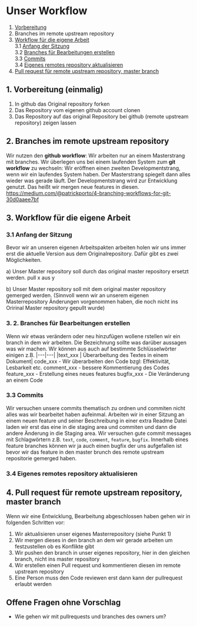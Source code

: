 # Unser Workflow
1. [Vorbereitung](#Vorbereitung) 
2. Branches im remote upstream repository
3. [Workflow für die eigene Arbeit](#own_workflow)\
  3.1 [Anfang der Sitzung](#own_workflow-start)\
  3.2 [Branches für Bearbeitungen erstellen](#own_workflow-branches)\
  3.3 [Commits](#own_workflow-commits)\
  3.4 [Eigenes remotes repository aktualisieren](#own_workflow-push_origin)
4. [Pull request für remote upstream repository, master branch](#pullrequest_upstream)
	

## 1. Vorbereitung (einmalig) <a name="Vorbereitung">
1. In github das Original repository forken
2. Das Repository vom eigenen github account clonen
3. Das Repository auf das original Repository bei github (remote upstream repository) zeigen lassen 

## 2. Branches im remote upstream repository <a name="branches_upstream">
Wir nutzen den **github workflow**: Wir arbeiten nur an einem Masterstrang mit branches. 
Wir überlegen uns bei einem laufenden System zum **git workflow** zu wechseln: Wir eröffnen einen zweiten Developmentstrang, wenn wir ein laufendes System haben.
Der Masterstrang spiegelt dann alles wieder was gerade läuft. Der Developmentstrang wird zur Entwicklung genutzt. Das heißt wir mergen neue features in diesen.
https://medium.com/@patrickporto/4-branching-workflows-for-git-30d0aaee7bf

## <a name="own_workflow"> 3. Workflow für die eigene Arbeit </a>
### <a name="own_workflow-start"> 3.1  Anfang der Sitzung </a>
Bevor wir an unseren eigenen Arbeitspakten arbeiten holen wir uns immer erst die aktuelle Version aus dem Originalrepository. Dafür gibt es zwei Möglichkeiten.

a) Unser Master repository soll durch das original master repository ersetzt werden.
pull x aus y

b) Unser Master repository soll mit dem original master repository gemerged werden. (Sinnvoll wenn wir an unserem eigenen Masterrepository Änderungen vorgenommen haben, die noch nicht ins Oririnal Master repository gepullt wurde)

### <a name="own_workflow-branches"> 3. 2. Branches für Bearbeitungen erstellen </a>
Wenn wir etwas verändern oder neu hinzufügen wollene rstellen wir ein branch in dem wir arbeiten. Die Bezeichnung sollte was darüber aussagen was wir machen. Wir können aus auch auf bestimmte Schlüsselwörter einigen z.B.
|---|---|
|text_xxx | Überarbeitung des Textes in einem Dokument|
code_xxx - Wir überarbeiten den Code bzgl: Effektivität, Lesbarkeit etc.
comment_xxx - bessere Kommentierung des Codes
feature_xxx - Erstellung eines neues features
bugfix_xxx - Die Veränderung an einem Code

### <a name="own_workflow-commits"> 3.3 Commits </a>
Wir versuchen unsere commits thematisch zu ordnen und commiten nicht alles was wir bearbeitet haben aufeinmal.
Arbeiten wir in einer Sitzung an einem neuen feature und seiner Beschreibung in einer extra Readme Datei laden wir erst das eine in die staging area und commiten und dann die andere Änderung in die Staging area.
Wir versuchen gute commit messages mit Schlagwörtern z.B. `text`, `code`, `comment`, `feature`, `bugfix`. Innerhalb eines feature branches können wir ja auch einen bugfix der uns aufgefallen ist bevor wir das feature in den master brunch des remote upstream repositorie gemerged haben.

### <a name="own_workflow-push_origin"> 3.4 Eigenes remotes repository aktualisieren</a>

## <a name="pullrequest_upstream">  4. Pull request für remote upstream repository, master branch </a>
Wenn wir eine Entwicklung, Bearbeitung abgeschlossen haben gehen wir in folgenden Schritten vor:

1. Wir aktualisieren unser eigenes Masterrepository (siehe Punkt 1)
2. Wir mergen dieses in den branch an dem wir gerade arbeiten um festzustellen ob es Konflikte gibt
3. Wir pushen den branch in unser eigenes repository, hier in den gleichen branch, nicht ins master repository
4. Wir erstellen einen Pull request und kommentieren diesen im remote upstream repository
5. Eine Person muss den Code reviewen erst dann kann der pullrequest erlaubt werden

## Offene Fragen ohne Vorschlag
* Wie gehen wir mit pullrequests und branches des owners um?


